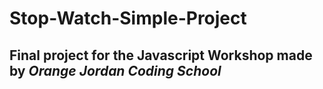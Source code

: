 # Stop-Watch-Simple-Project

## Final project for the Javascript Workshop made by *Orange Jordan Coding School*
